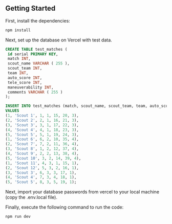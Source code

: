 ## Getting Started

First, install the dependencies:

```bash
npm install
```

Next, set up the database on Vercel with test data.
```sql
CREATE TABLE test_matches (
 id serial PRIMARY KEY,
 match INT,
 scout_name VARCHAR ( 255 ),
 scout_team INT,
 team INT,
 auto_score INT,
 tele_score INT,
 maneuverability INT,
 comments VARCHAR ( 255 )
);

INSERT INTO test_matches (match, scout_name, scout_team, team, auto_score, tele_score, maneuverability)
VALUES
(1, 'Scout 1', 1, 1, 15, 20, 3),
(2, 'Scout 2', 2, 1, 16, 21, 3),
(3, 'Scout 3', 3, 1, 17, 22, 3),
(4, 'Scout 4', 4, 1, 18, 23, 3),
(5, 'Scout 5', 5, 1, 19, 24, 3),
(1, 'Scout 6', 6, 2, 10, 35, 4),
(2, 'Scout 7', 7, 2, 11, 36, 4),
(3, 'Scout 8', 1, 2, 12, 37, 4),
(4, 'Scout 9', 2, 2, 13, 38, 4),
(5, 'Scout 10', 3, 2, 14, 39, 4),
(1, 'Scout 11', 4, 3, 1, 15, 1),
(2, 'Scout 12', 5, 3, 2, 16, 1),
(3, 'Scout 3', 6, 3, 3, 17, 1),
(4, 'Scout 4', 7, 3, 4, 18, 1),
(5, 'Scout 5', 8, 3, 5, 19, 1);
```

Next, import your database passwords from vercel to your local machine (copy the .env.local file).

Finally, execute the following command to run the code:

```bash
npm run dev
```

